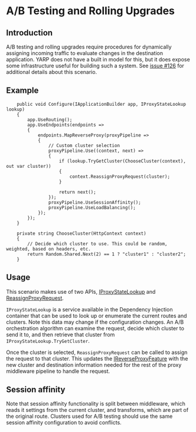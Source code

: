 # A/B Testing and Rolling Upgrades

## Introduction

A/B testing and rolling upgrades require procedures for dynamically assigning incoming traffic to evaluate changes in the destination application. YARP does not have a built in model for this, but it does expose some infrastructure useful for building such a system. See [issue #126](https://github.com/microsoft/reverse-proxy/issues/126) for additional details about this scenario.

## Example

```
    public void Configure(IApplicationBuilder app, IProxyStateLookup lookup)
    {
        app.UseRouting();
        app.UseEndpoints(endpoints =>
        {
            endpoints.MapReverseProxy(proxyPipeline =>
            {
                // Custom cluster selection
                proxyPipeline.Use((context, next) =>
                {
                    if (lookup.TryGetCluster(ChooseCluster(context), out var cluster))
                    {
                        context.ReassignProxyRequest(cluster);
                    }

                    return next();
                });
                proxyPipeline.UseSessionAffinity();
                proxyPipeline.UseLoadBalancing();
            });
        });
    }

    private string ChooseCluster(HttpContext context)
    {
        // Decide which cluster to use. This could be random, weighted, based on headers, etc.
        return Random.Shared.Next(2) == 1 ? "cluster1" : "cluster2";
    }
```

## Usage

This scenario makes use of two APIs, [IProxyStateLookup](xref:Yarp.ReverseProxy.IProxyStateLookup) and [ReassignProxyRequest](xref:Microsoft.AspNetCore.Http.HttpContextFeaturesExtensions.ReassignProxyRequest).

`IProxyStateLookup` is a service available in the Dependency Injection container that can be used to look up or enumerate the current routes and clusters. Note this data may change if the configuration changes. An A/B orchestration algorithm can examine the request, decide which cluster to send it to, and then retrieve that cluster from `IProxyStateLookup.TryGetCluster`.

Once the cluster is selected, `ReassignProxyRequest` can be called to assign the request to that cluster. This updates the [IReverseProxyFeature](xref:Yarp.ReverseProxy.Model.IReverseProxyFeature) with the new cluster and destination information needed for the rest of the proxy middleware pipeline to handle the request.

## Session affinity

Note that session affinity functionality is split between middleware, which reads it settings from the current cluster, and transforms, which are part of the original route. Clusters used for A/B testing should use the same session affinity configuration to avoid conflicts.

